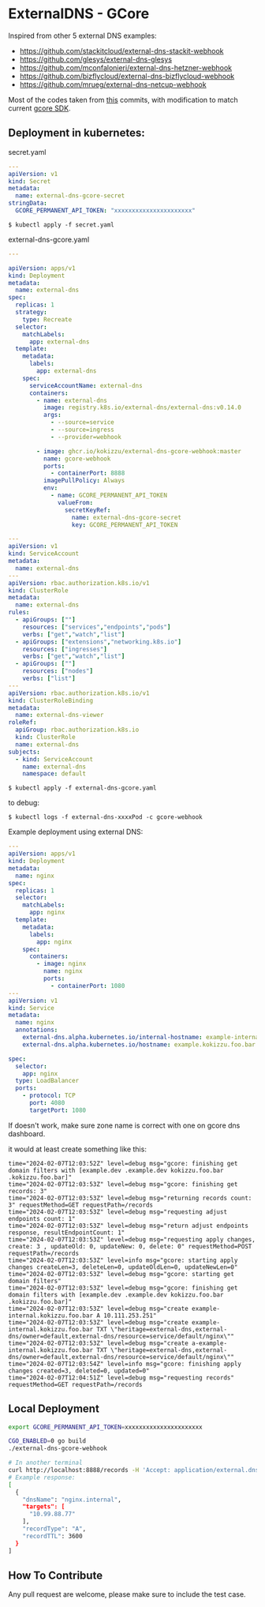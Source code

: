 
# ExternalDNS - GCore

Inspired from other 5 external DNS examples:
- https://github.com/stackitcloud/external-dns-stackit-webhook
- https://github.com/glesys/external-dns-glesys
- https://github.com/mconfalonieri/external-dns-hetzner-webhook
- https://github.com/bizflycloud/external-dns-bizflycloud-webhook
- https://github.com/mrueg/external-dns-netcup-webhook

Most of the codes taken from [this](//github.com/kubernetes-sigs/external-dns/pull/2203/commits) commits, 
with modification to match current [gcore SDK](//github.com/G-Core/gcore-dns-sdk-go).

## Deployment in kubernetes:

secret.yaml

```yaml
---
apiVersion: v1
kind: Secret
metadata:
  name: external-dns-gcore-secret
stringData:
  GCORE_PERMANENT_API_TOKEN: "xxxxxxxxxxxxxxxxxxxxxx"
```

`$ kubectl apply -f secret.yaml`

external-dns-gcore.yaml

```yaml
---

apiVersion: apps/v1
kind: Deployment
metadata:
  name: external-dns
spec:
  replicas: 1
  strategy:
    type: Recreate
  selector:
    matchLabels:
      app: external-dns
  template:
    metadata:
      labels:
        app: external-dns
    spec:
      serviceAccountName: external-dns
      containers:
        - name: external-dns
          image: registry.k8s.io/external-dns/external-dns:v0.14.0
          args:
            - --source=service
            - --source=ingress
            - --provider=webhook

        - image: ghcr.io/kokizzu/external-dns-gcore-webhook:master
          name: gcore-webhook
          ports:
            - containerPort: 8888
          imagePullPolicy: Always
          env:
            - name: GCORE_PERMANENT_API_TOKEN
              valueFrom:
                secretKeyRef:
                  name: external-dns-gcore-secret
                  key: GCORE_PERMANENT_API_TOKEN

---
apiVersion: v1
kind: ServiceAccount
metadata:
  name: external-dns
---
apiVersion: rbac.authorization.k8s.io/v1
kind: ClusterRole
metadata:
  name: external-dns
rules:
  - apiGroups: [""]
    resources: ["services","endpoints","pods"]
    verbs: ["get","watch","list"]
  - apiGroups: ["extensions","networking.k8s.io"]
    resources: ["ingresses"]
    verbs: ["get","watch","list"]
  - apiGroups: [""]
    resources: ["nodes"]
    verbs: ["list"]
---
apiVersion: rbac.authorization.k8s.io/v1
kind: ClusterRoleBinding
metadata:
  name: external-dns-viewer
roleRef:
  apiGroup: rbac.authorization.k8s.io
  kind: ClusterRole
  name: external-dns
subjects:
  - kind: ServiceAccount
    name: external-dns
    namespace: default 
```

`$ kubectl apply -f external-dns-gcore.yaml`

to debug:

`$ kubectl logs -f external-dns-xxxxPod -c gcore-webhook`

Example deployment using external DNS:

```yaml
---
apiVersion: apps/v1
kind: Deployment
metadata:
  name: nginx
spec:
  replicas: 1
  selector:
    matchLabels:
      app: nginx
  template:
    metadata:
      labels:
        app: nginx
    spec:
      containers:
        - image: nginx
          name: nginx
          ports:
            - containerPort: 1080
---
apiVersion: v1
kind: Service
metadata:
  name: nginx
  annotations:
    external-dns.alpha.kubernetes.io/internal-hostname: example-internal.kokizzu.foo.bar.
    external-dns.alpha.kubernetes.io/hostname: example.kokizzu.foo.bar

spec:
  selector:
    app: nginx
  type: LoadBalancer
  ports:
    - protocol: TCP
      port: 4080
      targetPort: 1080
```

If doesn't work, make sure zone name is correct with one on gcore dns dashboard.

it would at least create something like this:

```
time="2024-02-07T12:03:52Z" level=debug msg="gcore: finishing get domain filters with [example.dev .example.dev kokizzu.foo.bar .kokizzu.foo.bar]"
time="2024-02-07T12:03:53Z" level=debug msg="gcore: finishing get records: 3"
time="2024-02-07T12:03:53Z" level=debug msg="returning records count: 3" requestMethod=GET requestPath=/records
time="2024-02-07T12:03:53Z" level=debug msg="requesting adjust endpoints count: 1"
time="2024-02-07T12:03:53Z" level=debug msg="return adjust endpoints response, resultEndpointCount: 1"
time="2024-02-07T12:03:53Z" level=debug msg="requesting apply changes, create: 3 , updateOld: 0, updateNew: 0, delete: 0" requestMethod=POST requestPath=/records
time="2024-02-07T12:03:53Z" level=info msg="gcore: starting apply changes createLen=3, deleteLen=0, updateOldLen=0, updateNewLen=0"
time="2024-02-07T12:03:53Z" level=debug msg="gcore: starting get domain filters"
time="2024-02-07T12:03:53Z" level=debug msg="gcore: finishing get domain filters with [example.dev .example.dev kokizzu.foo.bar .kokizzu.foo.bar]"
time="2024-02-07T12:03:53Z" level=debug msg="create example-internal.kokizzu.foo.bar A 10.111.253.251"
time="2024-02-07T12:03:53Z" level=debug msg="create example-internal.kokizzu.foo.bar TXT \"heritage=external-dns,external-dns/owner=default,external-dns/resource=service/default/nginx\""
time="2024-02-07T12:03:53Z" level=debug msg="create a-example-internal.kokizzu.foo.bar TXT \"heritage=external-dns,external-dns/owner=default,external-dns/resource=service/default/nginx\""
time="2024-02-07T12:03:54Z" level=info msg="gcore: finishing apply changes created=3, deleted=0, updated=0"
time="2024-02-07T12:04:51Z" level=debug msg="requesting records" requestMethod=GET requestPath=/records
```

## Local Deployment

```bash
export GCORE_PERMANENT_API_TOKEN=xxxxxxxxxxxxxxxxxxxxxx

CGO_ENABLED=0 go build
./external-dns-gcore-webhook

# In another terminal
curl http://localhost:8888/records -H 'Accept: application/external.dns.webhook+json;version=1'
# Example response:
[
  {
    "dnsName": "nginx.internal",
    "targets": [
      "10.99.88.77"
    ],
    "recordType": "A",
    "recordTTL": 3600
  }
]
```

## How To Contribute

Any pull request are welcome, please make sure to include the test case.